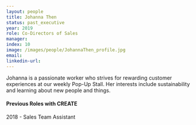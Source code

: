 ```yaml
---
layout: people
title: Johanna Then
status: past_executive
year: 2019
role: Co-Directors of Sales
manager: 
index: 10
image: /images/people/JohannaThen_profile.jpg
email:
linkedin-url:
---
```

Johanna is a passionate worker who strives for rewarding customer experiences at our weekly Pop-Up Stall. Her interests include sustainability and learning about new people and things.

<h4>Previous Roles with CREATE</h4>
2018 - Sales Team Assistant
